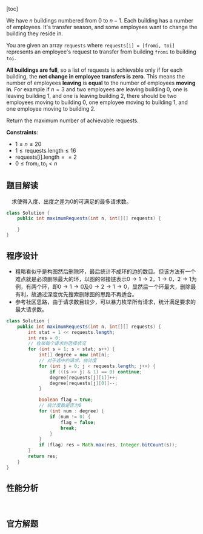 [toc]

We have $n$ buildings numbered from $0$ to $n - 1$. Each building has a number of employees. It's transfer season, and some employees want to change the building they reside in.

You are given an array `requests` where `requests[i] = [fromi, toi]` represents an employee's request to transfer from building `fromi` to building `toi`.

**All buildings are full**, so a list of requests is achievable only if for each building, the **net change in employee transfers is zero**. This means the number of employees **leaving** is **equal** to the number of employees **moving in**. For example if $n = 3$ and two employees are leaving building $0$, one is leaving building $1$, and one is leaving building $2$, there should be two employees moving to building $0$, one employee moving to building $1$, and one employee moving to building $2$.

Return the maximum number of achievable requests.

 

**Constraints**:

* $1 \le n \le 20$
* $1 \le \text{requests.length} \le 16$
* $\text{requests[i].length} == 2$
* $0 \le \text{from}_i, \text{to}_i < n$



## 题目解读

&emsp;求使得入度、出度之差为$0$的可满足的最多请求数。

```java
class Solution {
    public int maximumRequests(int n, int[][] requests) {

    }
}
```

## 程序设计

* 粗略看似乎是构图然后删除环，最后统计不成环的边的数目。但该方法有一个难点就是必须删除最大的环，以图的邻接链表示$0 \to 1 \to 2$，$1 \to 0$，$2 \to 1$为例，有两个环，即$0 \to 1 \to 0$及$0 \to 2 \to 1 \to 0$，显然后一个环最大，删除最有利，故通过深度优先搜索删除图的思路不再适合。
* 参考社区思路，由于请求数目较少，可以暴力枚举所有请求，统计满足要求的最大请求数。

```java
class Solution {
    public int maximumRequests(int n, int[][] requests) {
        int stat = 1 << requests.length;
        int res = 0;
        // 枚举每个请求的选择状况
        for (int s = 1; s < stat; s++) {
            int[] degree = new int[n];
            // 对于选中的请求，统计度
            for (int j = 0; j < requests.length; j++) {
                if (((s >> j) & 1) == 0) continue;
                degree[requests[j][1]]++;
                degree[requests[j][0]]--;
            }

            boolean flag = true;
            // 统计度数是否为0
            for (int num : degree) {
                if (num != 0) {
                    flag = false;
                    break;
                }
            }
            if (flag) res = Math.max(res, Integer.bitCount(s));
        }
        return res;
    }
}
```

## 性能分析

&emsp;



## 官方解题

&emsp;